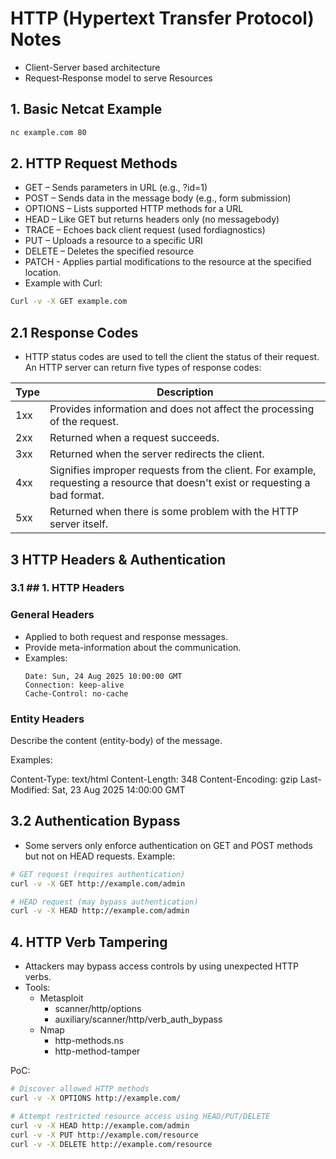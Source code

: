 # HTTP (Hypertext Transfer Protocol) Notes
- Client-Server based	architecture
- Request‐Response model to serve Resources

## 1. Basic Netcat Example
```bash
nc example.com 80
```



## 2. HTTP Request Methods
- GET – Sends parameters in URL (e.g., ?id=1)
- POST – Sends data in the message body (e.g., form submission)
- OPTIONS – Lists supported HTTP methods for a URL
- HEAD – Like GET but returns headers only (no messagebody)
- TRACE – Echoes back client request (used fordiagnostics)
- PUT – Uploads a resource to a specific URI
- DELETE – Deletes the specified resource
- PATCH - Applies partial modifications to the resource at the specified location.
- Example with Curl:
```bash
Curl -v -X GET example.com
```
## 2.1 Response Codes
- HTTP status codes are used to tell the client the status of their request. An HTTP server can return five types of response codes:


|Type| 	Description|
|----|--------------|
|1xx	| Provides information and does not affect the processing of the request.|
|2xx	| Returned when a request succeeds.|
|3xx	| Returned when the server redirects the client.|
|4xx	| Signifies improper requests from the client. For example, requesting a resource that doesn't exist or requesting a bad format.|
|5xx	| Returned when there is some problem with the HTTP server itself.|



## 3 HTTP Headers & Authentication

### 3.1 ## 1. HTTP Headers

### **General Headers**
- Applied to both request and response messages.
- Provide meta-information about the communication.
- Examples:
  ```http
  Date: Sun, 24 Aug 2025 10:00:00 GMT
  Connection: keep-alive
  Cache-Control: no-cache
  ```
### Entity Headers

Describe the content (entity-body) of the message.

Examples:

Content-Type: text/html
Content-Length: 348
Content-Encoding: gzip
Last-Modified: Sat, 23 Aug 2025 14:00:00 GMT


## 3.2 Authentication Bypass
- Some servers only enforce authentication on GET and POST methods but not on HEAD requests.
Example:
```bash
# GET request (requires authentication)
curl -v -X GET http://example.com/admin

# HEAD request (may bypass authentication)
curl -v -X HEAD http://example.com/admin
```


## 4. HTTP Verb Tampering

- Attackers may bypass access controls by using unexpected HTTP verbs.
- Tools:
	- Metasploit
		- scanner/http/options
		- auxiliary/scanner/http/verb_auth_bypass
	- Nmap
		- http-methods.ns
		- http-method-tamper

PoC:
```BASH
# Discover allowed HTTP methods
curl -v -X OPTIONS http://example.com/

# Attempt restricted resource access using HEAD/PUT/DELETE
curl -v -X HEAD http://example.com/admin
curl -v -X PUT http://example.com/resource
curl -v -X DELETE http://example.com/resource
```